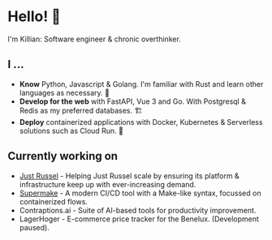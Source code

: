 # Hello! 👋

I'm Killian: Software engineer & chronic overthinker.

## I ...
- **Know** Python, Javascript & Golang. I'm familiar with Rust and learn other languages as necessary. 🐍
- **Develop for the web** with FastAPI, Vue 3 and Go. With Postgresql & Redis as my preferred databases. 🏗
- **Deploy** containerized applications with Docker, Kubernetes & Serverless solutions such as Cloud Run. 🐳

## Currently working on
- [Just Russel](https://justrussel.com) - Helping Just Russel scale by ensuring its platform & infrastructure keep up with ever-increasing demand.
- [Supermake](https://github.com/KillianMeersman/Supermake) - A modern CI/CD tool with a Make-like syntax, focussed on containerized flows.
- Contraptions.ai - Suite of AI-based tools for productivity improvement.
- LagerHoger - E-commerce price tracker for the Benelux. (Development paused).
